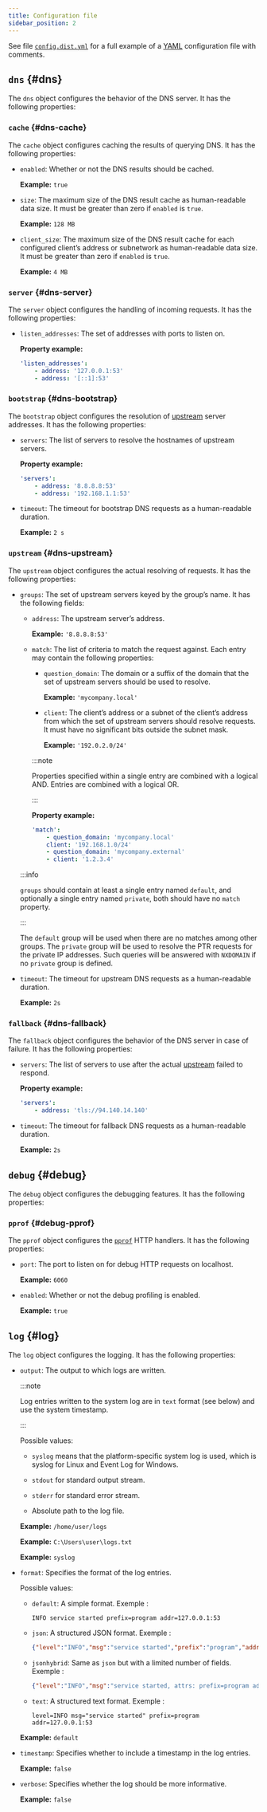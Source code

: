 ```yaml
---
title: Configuration file
sidebar_position: 2
---
```


<!-- markdownlint-configure-file {"ul-indent":{"indent":4,"start_indent":2,"start_indented":true}} -->

See file [`config.dist.yml`][dist] for a full example of a [YAML][yaml] configuration file with comments.

<!--
    TODO(a.garipov): Find ways to add IDs to individual list items.
-->

[dist]: https://github.com/AdguardTeam/AdGuardDNSClient/blob/master/config.dist.yaml
[yaml]: https://yaml.org/

## `dns` {#dns}

The `dns` object configures the behavior of the DNS server. It has the following properties:

### `cache` {#dns-cache}

The `cache` object configures caching the results of querying DNS. It has the following properties:

- `enabled`: Whether or not the DNS results should be cached.

  **Example:** `true`

- `size`: The maximum size of the DNS result cache as human-readable data size. It must be greater than zero if `enabled` is `true`.

  **Example:** `128 MB`

- `client_size`: The maximum size of the DNS result cache for each configured client’s address or subnetwork as human-readable data size. It must be greater than zero if `enabled` is `true`.

  **Example:** `4 MB`

### `server` {#dns-server}

The `server` object configures the handling of incoming requests. It has the following properties:

- `listen_addresses`: The set of addresses with ports to listen on.

  **Property example:**

  ```yaml
  'listen_addresses':
      - address: '127.0.0.1:53'
      - address: '[::1]:53'
  ```

### `bootstrap` {#dns-bootstrap}

The `bootstrap` object configures the resolution of [upstream](#dns-upstream) server addresses. It has the following properties:

- `servers`: The list of servers to resolve the hostnames of upstream servers.

  **Property example:**

  ```yaml
  'servers':
      - address: '8.8.8.8:53'
      - address: '192.168.1.1:53'
  ```

- `timeout`: The timeout for bootstrap DNS requests as a human-readable duration.

  **Example:** `2 s`

### `upstream` {#dns-upstream}

The `upstream` object configures the actual resolving of requests. It has the following properties:

- `groups`: The set of upstream servers keyed by the group’s name. It has the following fields:

  - `address`: The upstream server’s address.

    **Example:** `'8.8.8.8:53'`

  - `match`: The list of criteria to match the request against. Each entry may contain the following properties:

    - `question_domain`: The domain or a suffix of the domain that the set of upstream servers should be used to resolve.

      **Example:** `'mycompany.local'`

    - `client`: The client’s address or a subnet of the client’s address from which the set of upstream servers should resolve requests. It must have no significant bits outside the subnet mask.

      **Example:** `'192.0.2.0/24'`

    :::note

    Properties specified within a single entry are combined with a logical AND. Entries are combined with a logical OR.

    :::

    **Property example:**

    ```yaml
    'match':
        - question_domain: 'mycompany.local'
        client: '192.168.1.0/24'
        - question_domain: 'mycompany.external'
        - client: '1.2.3.4'
    ```

  :::info

  `groups` should contain at least a single entry named `default`, and optionally a single entry named `private`, both should have no `match` property.

  :::

  The `default` group will be used when there are no matches among other groups. The `private` group will be used to resolve the PTR requests for the private IP addresses. Such queries will be answered with `NXDOMAIN` if no `private` group is defined.

- `timeout`: The timeout for upstream DNS requests as a human-readable duration.

  **Example:** `2s`

### `fallback` {#dns-fallback}

The `fallback` object configures the behavior of the DNS server in case of failure. It has the following properties:

- `servers`: The list of servers to use after the actual [upstream](#dns-upstream) failed to respond.

  **Property example:**

  ```yaml
  'servers':
      - address: 'tls://94.140.14.140'
  ```

- `timeout`: The timeout for fallback DNS requests as a human-readable duration.

  **Example:** `2s`

## `debug` {#debug}

The `debug` object configures the debugging features. It has the following properties:

### `pprof` {#debug-pprof}

The `pprof` object configures the [`pprof`][pkg-pprof] HTTP handlers. It has the following properties:

- `port`: The port to listen on for debug HTTP requests on localhost.

  **Example:** `6060`

- `enabled`: Whether or not the debug profiling is enabled.

  **Example:** `true`

[pkg-pprof]: https://golang.org/pkg/net/http/pprof

## `log` {#log}

The `log` object configures the logging. It has the following properties:

- `output`: The output to which logs are written.

  :::note

  Log entries written to the system log are in `text` format (see below) and use the system timestamp.

  :::

  Possible values:

  - `syslog` means that the platform-specific system log is used, which is syslog for Linux and Event Log for Windows.

  - `stdout` for standard output stream.

  - `stderr` for standard error stream.

  - Absolute path to the log file.

  **Example:** `/home/user/logs`

  **Example:** `C:\Users\user\logs.txt`

  **Example:** `syslog`

- `format`: Specifies the format of the log entries.

  Possible values:

  - `default`: A simple format. Exemple :

    ```none
    INFO service started prefix=program addr=127.0.0.1:53
    ```

  - `json`: A structured JSON format. Exemple :

    ```json
    {"level":"INFO","msg":"service started","prefix":"program","addr":"127.0.0.1:53"}
    ```

  - `jsonhybrid`: Same as `json` but with a limited number of fields. Exemple :

    ```json
    {"level":"INFO","msg":"service started, attrs: prefix=program addr=127.0.0.1:53"}
    ```

  - `text`: A structured text format. Exemple :

    ```none
    level=INFO msg="service started" prefix=program addr=127.0.0.1:53
    ```

  **Example:** `default`

- `timestamp`: Specifies whether to include a timestamp in the log entries.

  **Example:** `false`

- `verbose`: Specifies whether the log should be more informative.

  **Example:** `false`
